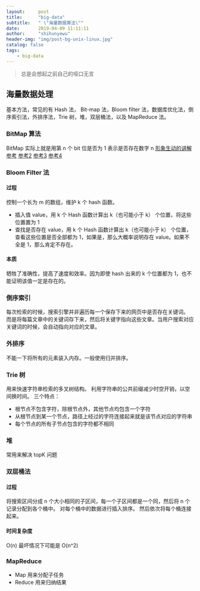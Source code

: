 ```yaml
---
layout:     post
title:      "big-data"
subtitle:   " \"海量数据算法\""
date:       2019-04-09 11:11:11
author:     "shihunyewu"
header-img: "img/post-bg-unix-linux.jpg"
catalog: false
tags:
    - big-data
---
```


> 总是会想起之前自己的哑口无言

## 海量数据处理
基本方法，常见的有 Hash 法， Bit-map 法，Bloom filter 法，数据库优化法，倒序索引法，外排序法，Trie 树，堆，双层桶法，以及 MapReduce 法。

### BitMap 算法

BitMap 实际上就是用第 n 个 bit 位是否为 1 表示是否存在数字 n
[形象生动的讲解](https://blog.csdn.net/moakun/article/details/79927791)
[参考](https://www.cnblogs.com/chenny7/p/4074817.html)
[参考2](https://blog.csdn.net/guoziqing506/article/details/81365315)
[参考3](https://blog.csdn.net/u012762054/article/details/81814701)
[参考4](https://blog.csdn.net/WYpersist/article/details/80114709)


### Bloom Filter 法
#### 过程
控制一个长为 m 的数组，维护 k 个 hash 函数。
- 插入值 value，用 k 个 Hash 函数计算出 k（也可能小于 k） 个位置，将这些位置置为 1
- 查找是否存在 value，用 k 个 Hash 函数计算出 k（也可能小于 k） 个位置，查看这些位置是否全部都为 1，如果是，那么大概率说明存在 value。如果不全是 1，那么肯定不存在。

#### 本质
牺牲了准确性，提高了速度和效率。因为即使 hash 出来的 k 个位置都为 1，也不能证明该值一定是存在的。

### 倒序索引
每次检索的时候，搜索引擎并非遍历每一个保存下来的网页中是否存在关键词。
而是将每篇文章中的关键词存下来，然后将关键字指向这些文章。当用户搜索对应关键词的时候，会自动指向对应的文章。

### 外排序
不能一下将所有的元素装入内存。一般使用归并排序。

### Trie 树
用来快速字符串检索的多叉树结构。
利用字符串的公共前缀减少时空开销，以空间换时间。
三个特点：
- 根节点不包含字符，除根节点外，其他节点均包含一个字符
- 从根节点到某一个节点，路径上经过的字符连接起来就是该节点对应的字符串
- 每个节点的所有子节点包含的字符都不相同

### 堆
常用来解决 topK 问题

### 双层桶法
#### 过程
将搜索区间分成 n 个大小相同的子区间，每一个子区间都是一个同，然后将 n 个记录分配到各个桶中。
对每个桶中的数据进行插入排序。
然后依次将每个桶连接起来。
#### 时间复杂度
O(n) 最坏情况下可能是 O(n^2)

### MapReduce
- Map 用来分配子任务
- Reduce 用来归纳结果


